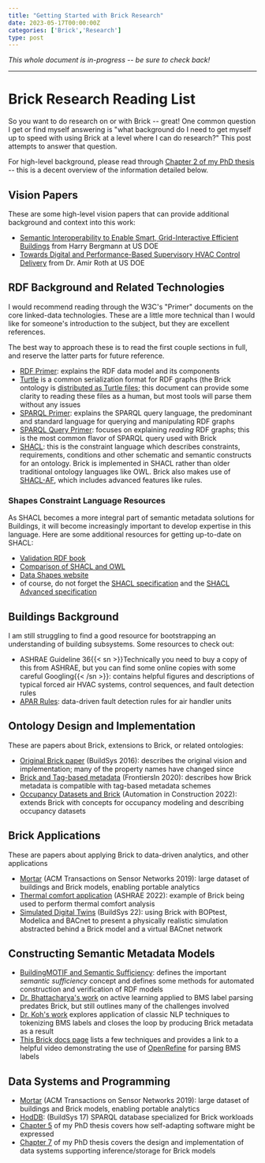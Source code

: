 ```yaml
---
title: "Getting Started with Brick Research"
date: 2023-05-17T00:00:00Z
categories: ['Brick','Research']
type: post
---
```



*This whole document is in-progress -- be sure to check back!*

---

# Brick Research Reading List

So you want to do research on or with Brick -- great!
One common question I get or find myself answering is "what background do I need to get myself up to speed with using Brick at a level where I can do research?"
This post attempts to answer that question.

For high-level background, please read through [Chapter 2 of my PhD thesis](https://gtf.fyi/papers/fierro-dissertation.pdf) -- this is a decent overview of the information detailed below.

## Vision Papers

These are some high-level vision papers that can provide additional background and context into this work:

- [Semantic Interoperability to Enable Smart, Grid-Interactive Efficient Buildings](https://gtf.fyi/papers/semantic_interop.pdf) from Harry Bergmann at US DOE
- [Towards Digital and Performance-Based Supervisory HVAC Control Delivery](https://escholarship.org/uc/item/59z6d46m) from Dr. Amir Roth at US DOE

## RDF Background and Related Technologies

I would recommend reading through the W3C's "Primer" documents on the core linked-data technologies.
These are a little more technical than I would like for someone's introduction to the subject, but they are excellent references.

The best way to approach these is to read the first couple sections in full, and reserve the latter parts for future reference.

- [RDF Primer](https://www.w3.org/TR/rdf11-primer/): explains the RDF data model and its components
- [Turtle](https://www.w3.org/TR/turtle/) is a common serialization format for RDF graphs (the Brick ontology is [distributed as Turtle files](https://github.com/BrickSchema/Brick/releases); this document can provide some clarity to reading these files as a human, but most tools will parse them without any issues
- [SPARQL Primer](https://www.w3.org/TR/sparql11-overview/): explains the SPARQL query language, the predominant and standard language for querying and manipulating RDF graphs
- [SPARQL Query Primer](https://www.w3.org/TR/sparql11-query/): focuses on explaining *reading* RDF graphs; this is the most common flavor of SPARQL query used with Brick
- [SHACL](https://www.w3.org/TR/shacl/): this is the constraint language which describes constraints, requirements, conditions and other schematic and semantic constructs for an ontology. Brick is implemented in SHACL rather than older traditional ontology languages like OWL. Brick also makes use of [SHACL-AF](https://www.w3.org/TR/shacl-af/), which includes advanced features like rules.

### Shapes Constraint Language Resources

As SHACL becomes a more integral part of semantic metadata solutions for Buildings, it will become increasingly important to develop expertise in this language. Here are some additional
resources for getting up-to-date on SHACL:

- [Validation RDF book](http://book.validatingrdf.com)
- [Comparison of SHACL and OWL](https://spinrdf.org/shacl-and-owl.html)
- [Data Shapes website](https://datashapes.org)
- of course, do not forget the [SHACL specification](https://www.w3.org/TR/shacl/) and the [SHACL Advanced specification](https://www.w3.org/TR/shacl-af/)

## Buildings Background

I am still struggling to find a good resource for bootstrapping an understanding of building subsystems.
Some resources to check out:

- ASHRAE Guideline 36{{< sn >}}Technically you need to buy a copy of this from ASHRAE, but you can find some online copies with some careful Googling{{< /sn >}}: contains helpful figures and descriptions of typical forced air HVAC systems, control sequences, and fault detection rules
- [APAR Rules](https://doi.org/10.1016/j.enbuild.2006.04.014): data-driven fault detection rules for air handler units

## Ontology Design and Implementation

These are papers about Brick, extensions to Brick, or related ontologies:

- [Original Brick paper](https://gtf.fyi/papers/brick2016balaji.pdf) (BuildSys 2016): describes the original vision and implementation; many of the property names have changed since
- [Brick and Tag-based metadata](https://gtf.fyi/papers/house2020fierro.pdf) (FrontiersIn 2020): describes how Brick metadata is compatible with tag-based metadata schemes
- [Occupancy Datasets and Brick](https://gtf.fyi/papers/extending2022luo.pdf) (Automation in Construction 2022): extends Brick with concepts for occupancy modeling and describing occupancy datasets

## Brick Applications

These are papers about applying Brick to data-driven analytics, and other applications

- [Mortar](https://gtf.fyi/papers/mortar2020fierro.pdf) (ACM Transactions on Sensor Networks 2019): large dataset of buildings and Brick models, enabling portable analytics
- [Thermal comfort application](https://gtf.fyi/papers/enabling2022sun.pdf) (ASHRAE 2022): example of Brick being used to perform thermal comfort analysis
- [Simulated Digital Twins](https://gtf.fyi/papers/fierro2022simulated.pdf) (BuildSys 22): using Brick with BOPtest, Modelica and BACnet to present a physically realistic simulation abstracted behind a Brick model and a virtual BACnet network

## Constructing Semantic Metadata Models

- [BuildingMOTIF and Semantic Sufficiency](https://gtf.fyi/papers/fierro2022application.pdf): defines the important *semantic sufficiency* concept and defines some methods for automated construction and verification of RDF models
- [Dr. Bhattacharya's work](https://cseweb.ucsd.edu/~dehong/pdf/buildsys15-paper2.pdf) on active learning applied to BMS label parsing predates Brick, but still outlines many of the challenges involved
- [Dr. Koh's work](https://dl.acm.org/doi/abs/10.1145/3276774.3276795) explores application of classic NLP techniques to tokenizing BMS labels and closes the loop by producing Brick metadata as a result
- [This Brick docs page](https://docs.brickschema.org/lifecycle/creation.html)  lists a few techniques and provides a link to a helpful video demonstrating the use of [OpenRefine](https://openrefine.org) for parsing BMS labels

## Data Systems and Programming

- [Mortar](https://gtf.fyi/papers/mortar2020fierro.pdf) (ACM Transactions on Sensor Networks 2019): large dataset of buildings and Brick models, enabling portable analytics
- [HodDB](https://gtf.fyi/papers/hoddb2017fierro.pdf): (BuildSys 17) SPARQL database specialized for Brick workloads
- [Chapter 5](https://gtf.fyi/papers/fierro-dissertation.pdf) of my PhD thesis covers how self-adapting software might be expressed
- [Chapter 7](https://gtf.fyi/papers/fierro-dissertation.pdf) of my PhD thesis covers the design and implementation of data systems supporting inference/storage for Brick models
